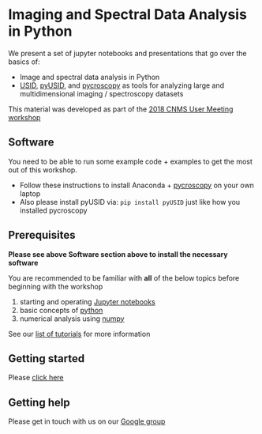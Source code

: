 # Imaging and Spectral Data Analysis in Python

We present a set of jupyter notebooks and presentations that go over the
basics of:

- Image and spectral data analysis in Python 
- [USID](https://pycroscopy.github.io/pyUSID/data_format.html), [pyUSID](https://pycroscopy.github.io/pyUSID/about.html), 
  and [pycroscopy](https://pycroscopy.github.io/pycroscopy/about.html) as tools for analyzing large and multidimensional imaging / spectroscopy datasets 
    
This material was developed as part of the [2018 CNMS User Meeting workshop](./CNMS_UM_Workshop_schedule.md)

## Software
You need to be able to run some example code + examples to get the most out of this workshop. 

- Follow these instructions to install Anaconda + 
  [pycroscopy](https://pycroscopy.github.io/pycroscopy/install.html) on your own laptop
- Also please install pyUSID via: ``pip install pyUSID`` just like how you installed pycroscopy

## Prerequisites
**Please see above Software section above to install the necessary software**

You are recommended to be familiar with **all** of the below topics before beginning with the workshop
1.   starting and operating [Jupyter notebooks](./01_jupyter_notebooks.ipynb)
2.   basic concepts of [python](./02_python.ipynb)
3.   numerical analysis using [numpy](./03_numpy.ipynb)

See our [list of tutorials](https://pycroscopy.github.io/pyUSID/external_guides.html) for more information
    
## Getting started
Please [click here](./index.ipynb)

## Getting help
Please get in touch with us on our [Google group](https://groups.google.com/forum/#!forum/pycroscopy)